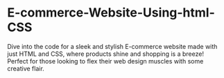 # E-commerce-Website-Using-html-CSS
Dive into the code for a sleek and stylish E-commerce website made with just HTML and CSS, where products shine and shopping is a breeze! Perfect for those looking to flex their web design muscles with some creative flair.
